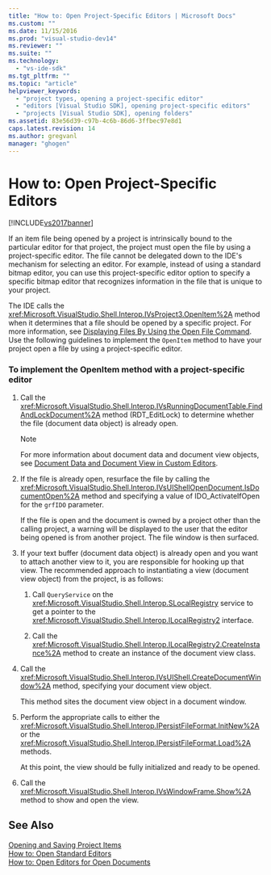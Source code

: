 ```yaml
---
title: "How to: Open Project-Specific Editors | Microsoft Docs"
ms.custom: ""
ms.date: 11/15/2016
ms.prod: "visual-studio-dev14"
ms.reviewer: ""
ms.suite: ""
ms.technology: 
  - "vs-ide-sdk"
ms.tgt_pltfrm: ""
ms.topic: "article"
helpviewer_keywords: 
  - "project types, opening a project-specific editor"
  - "editors [Visual Studio SDK], opening project-specific editors"
  - "projects [Visual Studio SDK], opening folders"
ms.assetid: 83e56d39-c97b-4c6b-86d6-3ffbec97e8d1
caps.latest.revision: 14
ms.author: gregvanl
manager: "ghogen"
---
```

# How to: Open Project-Specific Editors
[!INCLUDE[vs2017banner](../includes/vs2017banner.md)]

If an item file being opened by a project is intrinsically bound to the particular editor for that project, the project must open the file by using a project-specific editor. The file cannot be delegated down to the IDE's mechanism for selecting an editor. For example, instead of using a standard bitmap editor, you can use this project-specific editor option to specify a specific bitmap editor that recognizes information in the file that is unique to your project.  
  
 The IDE calls the <xref:Microsoft.VisualStudio.Shell.Interop.IVsProject3.OpenItem%2A> method when it determines that a file should be opened by a specific project. For more information, see [Displaying Files By Using the Open File Command](../extensibility/internals/displaying-files-by-using-the-open-file-command.md). Use the following guidelines to implement the `OpenItem` method to have your project open a file by using a project-specific editor.  
  
### To implement the OpenItem method with a project-specific editor  
  
1.  Call the <xref:Microsoft.VisualStudio.Shell.Interop.IVsRunningDocumentTable.FindAndLockDocument%2A> method (RDT_EditLock) to determine whether the file (document data object) is already open.  
  
    > [!NOTE]
    >  For more information about document data and document view objects, see [Document Data and Document View in Custom Editors](../extensibility/document-data-and-document-view-in-custom-editors.md).  
  
2.  If the file is already open, resurface the file by calling the <xref:Microsoft.VisualStudio.Shell.Interop.IVsUIShellOpenDocument.IsDocumentOpen%2A> method and specifying a value of IDO_ActivateIfOpen for the `grfIDO` parameter.  
  
     If the file is open and the document is owned by a project other than the calling project, a warning will be displayed to the user that the editor being opened is from another project. The file window is then surfaced.  
  
3.  If your text buffer (document data object) is already open and you want to attach another view to it, you are responsible for hooking up that view. The recommended approach to instantiating a view (document view object) from the project, is as follows:  
  
    1.  Call `QueryService` on the <xref:Microsoft.VisualStudio.Shell.Interop.SLocalRegistry> service to get a pointer to the <xref:Microsoft.VisualStudio.Shell.Interop.ILocalRegistry2> interface.  
  
    2.  Call the <xref:Microsoft.VisualStudio.Shell.Interop.ILocalRegistry2.CreateInstance%2A> method to create an instance of the document view class.  
  
4.  Call the <xref:Microsoft.VisualStudio.Shell.Interop.IVsUIShell.CreateDocumentWindow%2A> method, specifying your document view object.  
  
     This method sites the document view object in a document window.  
  
5.  Perform the appropriate calls to either the <xref:Microsoft.VisualStudio.Shell.Interop.IPersistFileFormat.InitNew%2A> or the <xref:Microsoft.VisualStudio.Shell.Interop.IPersistFileFormat.Load%2A> methods.  
  
     At this point, the view should be fully initialized and ready to be opened.  
  
6.  Call the <xref:Microsoft.VisualStudio.Shell.Interop.IVsWindowFrame.Show%2A> method to show and open the view.  
  
## See Also  
 [Opening and Saving Project Items](../extensibility/internals/opening-and-saving-project-items.md)   
 [How to: Open Standard Editors](../extensibility/how-to-open-standard-editors.md)   
 [How to: Open Editors for Open Documents](../extensibility/how-to-open-editors-for-open-documents.md)

